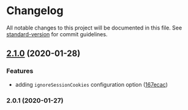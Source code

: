 # Changelog

All notable changes to this project will be documented in this file. See [standard-version](https://github.com/conventional-changelog/standard-version) for commit guidelines.

## [2.1.0](https://github.com/advanced-rest-client/electron-session-state/compare/v2.0.1...v2.1.0) (2020-01-28)


### Features

* adding `ignoreSessionCookies` configuration option ([167ecac](https://github.com/advanced-rest-client/electron-session-state/commit/167ecacd195413670a7d806e7a0e3fe5606c40f2))

### 2.0.1 (2020-01-27)

